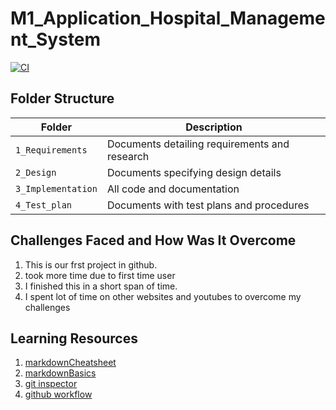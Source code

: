 # M1_Application_Hospital_Management_System

[![CI](https://github.com/AmulojuNaveenKumar/M1_Application_Hospital_Management_System/actions/workflows/main.yml/badge.svg)](https://github.com/AmulojuNaveenKumar/M1_Application_Hospital_Management_System/actions/workflows/main.yml)

## Folder Structure
Folder             | Description
-------------------| -----------------------------------------
`1_Requirements`   | Documents detailing requirements and research
`2_Design`         | Documents specifying design details
`3_Implementation` | All code and documentation
`4_Test_plan`      | Documents with test plans and procedures
   

## Challenges Faced and How Was It Overcome

1. This is our frst project in github.
2. took more time due to first time user
3. I finished this in a short span of time.
4. I spent lot of time on other websites and youtubes to overcome my challenges

## Learning Resources
1. [markdownCheatsheet](https://github.com/adam-p/markdown-here/wiki/Markdown-Cheatsheet)
2. [markdownBasics](https://guides.github.com/features/mastering-markdown/)
3. [git inspector](https://github.com/ejwa/gitinspector.git)
4. [github workflow](https://docs.github.com/en/actions/learn-github-action)
